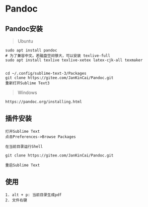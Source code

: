 # Pandoc

## Pandoc安装

> Ubuntu

```
sudo apt install pandoc
# 为了兼容中文。若磁盘空间够大，可以安装 texlive-full
sudo apt install texlive texlive-xetex latex-cjk-all texmaker


cd ~/.config/sublime-text-3/Packages
git clone https://gitee.com/JanKinCai/Pandoc.git
重新打开Sublime Text3
```

> Windows

```
https://pandoc.org/installing.html
```

## 插件安装

```
打开Sublime Text
点击Preferences->Browse Packages

在当前目录运行Shell

git clone https://gitee.com/JanKinCai/Pandoc.git

重启Sublime Text
```

## 使用

```
1. alt + p: 当前目录生成pdf
2. 文件右键
```
